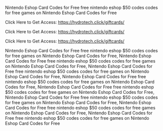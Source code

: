 Nintendo Eshop Card Codes for Free free nintendo eshop $50 codes codes for free games on Nintendo Eshop Card Codes for Free

Click Here to Get Access: https://hydrotech.click/giftcards/

Click Here to Get Access: https://hydrotech.click/giftcards/

Click Here to Get Access: https://hydrotech.click/giftcards/

Nintendo Eshop Card Codes for Free free nintendo eshop $50 codes codes for free games on Nintendo Eshop Card Codes for Free, Nintendo Eshop Card Codes for Free free nintendo eshop $50 codes codes for free games on Nintendo Eshop Card Codes for Free, Nintendo Eshop Card Codes for Free free nintendo eshop $50 codes codes for free games on Nintendo Eshop Card Codes for Free, Nintendo Eshop Card Codes for Free free nintendo eshop $50 codes codes for free games on Nintendo Eshop Card Codes for Free, Nintendo Eshop Card Codes for Free free nintendo eshop $50 codes codes for free games on Nintendo Eshop Card Codes for Free, Nintendo Eshop Card Codes for Free free nintendo eshop $50 codes codes for free games on Nintendo Eshop Card Codes for Free, Nintendo Eshop Card Codes for Free free nintendo eshop $50 codes codes for free games on Nintendo Eshop Card Codes for Free, Nintendo Eshop Card Codes for Free free nintendo eshop $50 codes codes for free games on Nintendo Eshop Card Codes for Free
